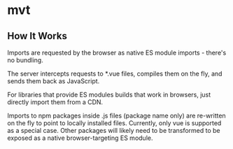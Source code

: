 # mvt

## How It Works

Imports are requested by the browser as native ES module imports - there's no bundling.

The server intercepts requests to *.vue files, compiles them on the fly, and sends them back as JavaScript.

For libraries that provide ES modules builds that work in browsers, just directly import them from a CDN.

Imports to npm packages inside .js files (package name only) are re-written on the fly to point to locally installed files. Currently, only vue is supported as a special case. Other packages will likely need to be transformed to be exposed as a native browser-targeting ES module.
